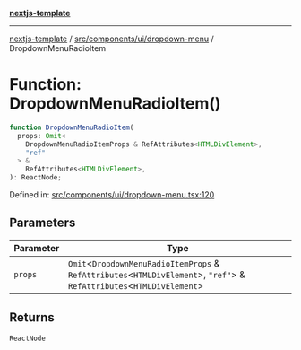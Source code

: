 [**nextjs-template**](README.md)

---

[nextjs-template](README.md) / [src/components/ui/dropdown-menu](src.components.ui.dropdown-menu.md) / DropdownMenuRadioItem

# Function: DropdownMenuRadioItem()

```ts
function DropdownMenuRadioItem(
  props: Omit<
    DropdownMenuRadioItemProps & RefAttributes<HTMLDivElement>,
    "ref"
  > &
    RefAttributes<HTMLDivElement>,
): ReactNode;
```

Defined in: [src/components/ui/dropdown-menu.tsx:120](https://github.com/Its-Satyajit/nextjs-template/blob/c8d81b09293d759cbf04e9bc7e542cc7d90740e6/src/components/ui/dropdown-menu.tsx#L120)

## Parameters

| Parameter | Type                                                                                                                        |
| --------- | --------------------------------------------------------------------------------------------------------------------------- |
| `props`   | `Omit`\<`DropdownMenuRadioItemProps` & `RefAttributes`\<`HTMLDivElement`\>, `"ref"`\> & `RefAttributes`\<`HTMLDivElement`\> |

## Returns

`ReactNode`
